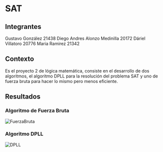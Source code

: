 # SAT 
## Integrantes
Gustavo González 21438
Diego Andres Alonzo Medinilla 20172
Dáriel Villatoro 20776
Maria Ramirez 21342
## Contexto
Es el proyecto 2 de lógica matemática, consiste en el desarrollo de dos algoritmos, el algoritmo DPLL para la resolución del problema SAT y uno de fuerza bruta para hacer lo mismo pero menos eficiente.
## Resultados
### Algoritmo de Fuerza Bruta
![FuerzaBruta](https://github.com/gusanitor8/DPLL/assets/84475020/54eb4d0b-2145-40f2-8746-2b4c5612cb73)
### Algoritmo DPLL
![DPLL](https://github.com/gusanitor8/DPLL/assets/84475020/3b601a5d-1da0-4804-9dda-3e10c455dc1f)
